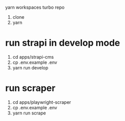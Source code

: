 yarn workspaces turbo repo

1. clone
2. yarn

# run strapi in develop mode

1. cd apps/strapi-cms
2. cp .env.example .env
3. yarn run develop

# run scraper

1. cd apps/playwright-scraper
2. cp .env.example .env
3. yarn run scrape
